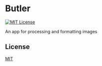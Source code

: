 # Butler

[![MIT License](https://img.shields.io/badge/License-MIT-green.svg)](https://choosealicense.com/licenses/mit/)

An app for processing and formatting images

## License

[MIT](https://choosealicense.com/licenses/mit/)